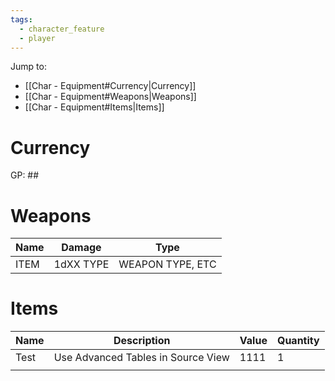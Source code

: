 ```yaml
---
tags:
  - character_feature
  - player
---
```

Jump to:
- [[Char - Equipment#Currency|Currency]]
- [[Char - Equipment#Weapons|Weapons]]
- [[Char - Equipment#Items|Items]]
# Currency

GP: ##

# Weapons

| Name | Damage    | Type             |
| ---- | --------- | ---------------- |
| ITEM | 1dXX TYPE | WEAPON TYPE, ETC |

# Items

| Name | Description                        | Value | Quantity |
| ---- | ---------------------------------- | ----- | -------- |
| Test | Use Advanced Tables in Source View | 1111  | 1        |
|      |                                    |       |          |
